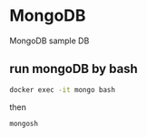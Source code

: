 # MongoDB
MongoDB sample DB



## run mongoDB by bash

```sh
docker exec -it mongo bash
```

then

```sh
mongosh
```


